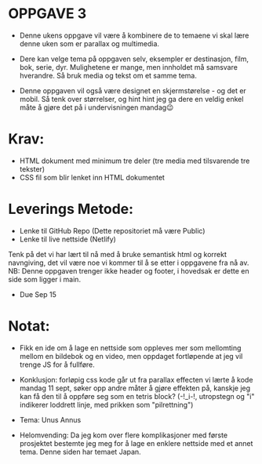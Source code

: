 # OPPGAVE 3
- Denne ukens oppgave vil være å kombinere de to temaene vi skal lære denne uken som er parallax og multimedia.

- Dere kan velge tema på oppgaven selv, eksempler er destinasjon, film, bok, serie, dyr. Mulighetene er mange, men innholdet må samsvare    hverandre. Så bruk media og tekst om et samme tema.

 - Denne oppgaven vil også være designet en skjermstørelse - og det er mobil. Så tenk over størrelser, og hint hint jeg ga dere en veldig enkel måte å gjøre det på i undervisningen mandag😉

# Krav:
 - HTML dokument med minimum tre deler (tre media med tilsvarende tre tekster)
 - CSS fil som blir lenket inn HTML dokumentet

# Leverings Metode:
 - Lenke til GitHub Repo (Dette repositoriet må være Public)
 - Lenke til live nettside (Netlify)

Tenk på det vi har lært til nå med å bruke semantisk html og korrekt navngiving, det vil være noe vi kommer til å se etter i oppgavene fra nå av.
NB: Denne oppgaven trenger ikke header og footer, i hovedsak er dette en side som ligger i main.

 - Due Sep 15



 # Notat:
  - Fikk en ide om å lage en nettside som oppleves mer som mellomting mellom en bildebok og en video, men oppdaget fortløpende at jeg vil trenge JS for å fullføre.
  - Konklusjon: forløpig css kode går ut fra parallax effecten vi lærte å kode mandag 11 sept, søker opp andre måter å gjøre effekten på, kanskje jeg kan få den til å oppføre seg som en tetris block? (-!_i-!, utropstegn og "i" indikerer loddrett linje, med prikken som "pilrettning")
  - Tema: Unus Annus

  - Helomvending: Da jeg kom over flere komplikasjoner med første prosjektet bestemte jeg meg for å lage en enklere nettside med et annet tema. Denne siden har temaet Japan.